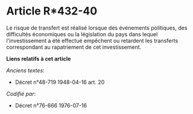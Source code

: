 # Article R*432-40

Le risque de transfert est réalisé lorsque des événements politiques, des difficultés économiques ou la législation du pays
dans lequel l'investissement a été effectué empêchent ou retardent les transferts correspondant au rapatriement de cet
investissement.

**Liens relatifs à cet article**

_Anciens textes_:

  - Décret n°48-719 1948-04-16 art. 20

_Codifié par_:

  - Décret n°76-666 1976-07-16
